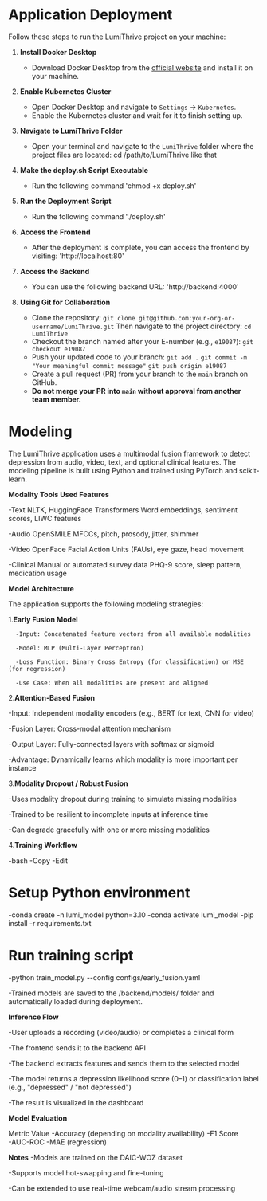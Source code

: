 # Application Deployment

Follow these steps to run the LumiThrive project on your machine:

1. **Install Docker Desktop**  
   - Download Docker Desktop from the [official website](https://www.docker.com/products/docker-desktop) and install it on your machine.

2. **Enable Kubernetes Cluster**  
   - Open Docker Desktop and navigate to `Settings` -> `Kubernetes`.
   - Enable the Kubernetes cluster and wait for it to finish setting up.

3. **Navigate to LumiThrive Folder**  
   - Open your terminal and navigate to the `LumiThrive` folder where the project files are located:
   cd /path/to/LumiThrive like that

4. **Make the deploy.sh Script Executable**  
    - Run the following command
    'chmod +x deploy.sh'

5. **Run the Deployment Script**  
    - Run the following command 
    './deploy.sh'

6. **Access the Frontend**  
    - After the deployment is complete, you can access the frontend by visiting:
    'http://localhost:80'

7. **Access the Backend**
    - You can use the following backend URL:
    'http://backend:4000'

8. **Using Git for Collaboration**  
   - Clone the repository:
     `git clone git@github.com:your-org-or-username/LumiThrive.git`
     Then navigate to the project directory:
     `cd LumiThrive`
   - Checkout the branch named after your E-number (e.g., `e19087`):
     `git checkout e19087`
   - Push your updated code to your branch:
     `git add .`
     `git commit -m "Your meaningful commit message"`
     `git push origin e19087`
   - Create a pull request (PR) from your branch to the `main` branch on GitHub.
   - **Do not merge your PR into `main` without approval from another team member.**
  

# Modeling

The LumiThrive application uses a multimodal fusion framework to detect depression from audio, video, text, and optional clinical features. The modeling pipeline is built using Python and trained using PyTorch and scikit-learn.


**Modality	Tools Used	Features**

   -Text	NLTK, HuggingFace Transformers	Word embeddings, sentiment scores, LIWC features
   
   -Audio	OpenSMILE	MFCCs, pitch, prosody, jitter, shimmer
   
   -Video	OpenFace	Facial Action Units (FAUs), eye gaze, head movement
   
   -Clinical	Manual or automated survey data	PHQ-9 score, sleep pattern, medication usage

**Model Architecture**

The application supports the following modeling strategies:

1.**Early Fusion Model**
   
      -Input: Concatenated feature vectors from all available modalities
      
      -Model: MLP (Multi-Layer Perceptron)
      
      -Loss Function: Binary Cross Entropy (for classification) or MSE (for regression)
      
      -Use Case: When all modalities are present and aligned

2.**Attention-Based Fusion**
      
   -Input: Independent modality encoders (e.g., BERT for text, CNN for video)
   
   -Fusion Layer: Cross-modal attention mechanism
   
   -Output Layer: Fully-connected layers with softmax or sigmoid
   
   -Advantage: Dynamically learns which modality is more important per instance

3.**Modality Dropout / Robust Fusion**
   
   -Uses modality dropout during training to simulate missing modalities
   
   -Trained to be resilient to incomplete inputs at inference time
   
   -Can degrade gracefully with one or more missing modalities

4.**Training Workflow**

   -bash
   -Copy
   -Edit

# Setup Python environment

   -conda create -n lumi_model python=3.10
   -conda activate lumi_model
   -pip install -r requirements.txt

# Run training script

   -python train_model.py --config configs/early_fusion.yaml
   
   -Trained models are saved to the /backend/models/ folder and automatically loaded during deployment.

**Inference Flow**

   -User uploads a recording (video/audio) or completes a clinical form
   
   -The frontend sends it to the backend API
   
   -The backend extracts features and sends them to the selected model
   
   -The model returns a depression likelihood score (0–1) or classification label (e.g., "depressed" / "not depressed")
   
   -The result is visualized in the dashboard

**Model Evaluation**

   Metric	Value
   -Accuracy (depending on modality availability)
   -F1 Score	
   -AUC-ROC	
   -MAE (regression)	

**Notes**
   -Models are trained on the DAIC-WOZ dataset
   
   -Supports model hot-swapping and fine-tuning
   
   -Can be extended to use real-time webcam/audio stream processing
